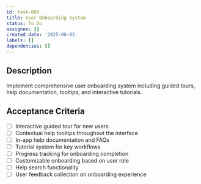 ```yaml
---
id: task-066
title: User Onboarding System
status: To Do
assignee: []
created_date: '2025-08-03'
labels: []
dependencies: []
---
```


## Description

Implement comprehensive user onboarding system including guided tours, help documentation, tooltips, and interactive tutorials.

## Acceptance Criteria

- [ ] Interactive guided tour for new users
- [ ] Contextual help tooltips throughout the interface
- [ ] In-app help documentation and FAQs
- [ ] Tutorial system for key workflows
- [ ] Progress tracking for onboarding completion
- [ ] Customizable onboarding based on user role
- [ ] Help search functionality
- [ ] User feedback collection on onboarding experience
